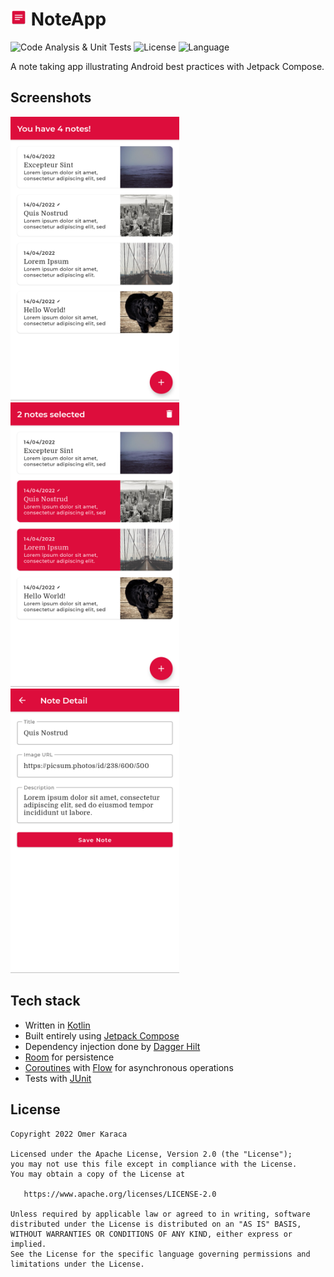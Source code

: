 <h1><img src="app/src/main/res/mipmap-hdpi/ic_launcher.png" alt="NoteApp" width="26"/> NoteApp</h1>

![Code Analysis & Unit Tests](https://github.com/karacca/NoteApp/workflows/Code%20Analysis%20%26%20Unit%20Tests/badge.svg) 
![License](https://img.shields.io/github/license/karacca/NoteApp) 
![Language](https://img.shields.io/github/languages/top/karacca/NoteApp?color=blue&logo=kotlin)

A note taking app illustrating Android best practices with Jetpack Compose.

## Screenshots

<img src="screenshots/home.png" alt="Home" width="270"/> <img src="screenshots/selection.png" alt="Selection" width="270"/> <img src="screenshots/detail.png" alt="Selection" width="270"/>

## Tech stack

* Written in [Kotlin](https://kotlinlang.org/)
* Built entirely using [Jetpack Compose](https://developer.android.com/jetpack/compose)
* Dependency injection done by [Dagger Hilt](https://dagger.dev/hilt/)
* [Room](https://developer.android.com/training/data-storage/room) for persistence
* [Coroutines](https://kotlinlang.org/docs/coroutines-overview.html) with [Flow](https://kotlin.github.io/kotlinx.coroutines/kotlinx-coroutines-core/kotlinx.coroutines.flow/-flow/) for asynchronous operations
* Tests with [JUnit](https://developer.android.com/training/testing/local-tests)

## License

    Copyright 2022 Omer Karaca

    Licensed under the Apache License, Version 2.0 (the "License");
    you may not use this file except in compliance with the License.
    You may obtain a copy of the License at

       https://www.apache.org/licenses/LICENSE-2.0

    Unless required by applicable law or agreed to in writing, software
    distributed under the License is distributed on an "AS IS" BASIS,
    WITHOUT WARRANTIES OR CONDITIONS OF ANY KIND, either express or implied.
    See the License for the specific language governing permissions and
    limitations under the License.
